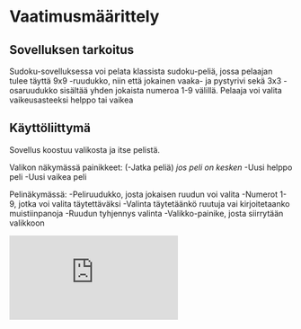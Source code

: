 # Vaatimusmäärittely

## Sovelluksen tarkoitus

Sudoku-sovelluksessa voi pelata klassista sudoku-peliä, jossa pelaajan tulee täyttä 9x9 -ruudukko, niin että jokainen vaaka- ja pystyrivi sekä 3x3 -osaruudukko
sisältää yhden jokaista numeroa 1-9 välillä. Pelaaja voi valita vaikeusasteeksi helppo tai vaikea

## Käyttöliittymä

Sovellus koostuu valikosta ja itse pelistä.

Valikon näkymässä painikkeet:
(-Jatka peliä) *jos peli on kesken*
-Uusi helppo peli
-Uusi vaikea peli

Pelinäkymässä:
-Peliruudukko, josta jokaisen ruudun voi valita
-Numerot 1-9, jotka voi valita täytettäväksi
-Valinta täytetäänkö ruutuja vai kirjoitetaanko muistiinpanoja
-Ruudun tyhjennys valinta
-Valikko-painike, josta siirrytään valikkoon

![alt text](https://github.com/amalia53/ot-harjoitustyo/blob/master/dokumentaatio/ohteKayttis.pdf)

